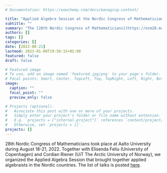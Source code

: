 ```yaml
---
# Documentation: https://wowchemy.com/docs/managing-content/

title: "Applied Algebra Session at the Nordic Congress of Mathematicians"
subtitle: ""
summary: "The [28th Nordic Congress of Mathematicians](https://ncm28.math.aalto.fi/info) took place at Aalto University during August 18-21, 2022. Together with Elisenda Feliu (University of Copenhagen) and Cordian Riener (UiT The Arctic University of Norway), we organized the Applied Algebra Session that brought together applied algebraists in the Nordic countries. The list of talks in the session can be found [here](https://ncm28.math.aalto.fi/schedule/session/2)."
authors: []
tags: []
categories: []
date: [2022-08-21]
lastmod: 2023-01-08T19:50:15+02:00
featured: false
draft: false

# Featured image
# To use, add an image named `featured.jpg/png` to your page's folder.
# Focal points: Smart, Center, TopLeft, Top, TopRight, Left, Right, BottomLeft, Bottom, BottomRight.
image:
  caption: ""
  focal_point: ""
  preview_only: false

# Projects (optional).
#   Associate this post with one or more of your projects.
#   Simply enter your project's folder or file name without extension.
#   E.g. `projects = ["internal-project"]` references `content/project/deep-learning/index.md`.
#   Otherwise, set `projects = []`.
projects: []
---
```


28th Nordic Congress of Mathematicians took place at Aalto University during August 18-21, 2022. Together with Elisenda Feliu (University of Copenhagen) and Cordian Riener (UiT The Arctic University of Norway), we organized the Applied Algebra Session that brought together applied algebraists in the Nordic countries. The list of talks is posted [here](https://ncm28.math.aalto.fi/schedule/session/2).